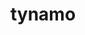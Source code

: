 ---
id: 602
title: tynamo
types: [electric]
image: https://raw.githubusercontent.com/PokeAPI/sprites/master/sprites/pokemon/602.png
---